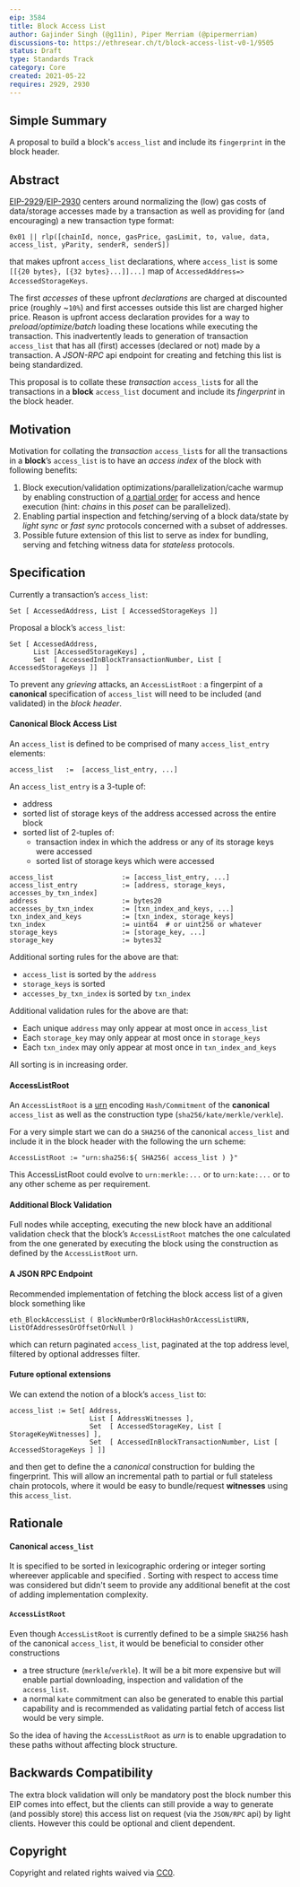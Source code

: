 ```yaml
---
eip: 3584
title: Block Access List
author: Gajinder Singh (@g11in), Piper Merriam (@pipermerriam)
discussions-to: https://ethresear.ch/t/block-access-list-v0-1/9505
status: Draft
type: Standards Track
category: Core
created: 2021-05-22
requires: 2929, 2930
---
```


## Simple Summary
A proposal to build a block's `access_list` and include its `fingerprint` in the block header.

## Abstract
[EIP-2929](/EIPS/eip-2929)/[EIP-2930](/EIPS/eip-2930) centers around normalizing the (low) gas costs of data/storage accesses made by a transaction as well as providing for (and encouraging) a new transaction type format:
```
0x01 || rlp([chainId, nonce, gasPrice, gasLimit, to, value, data, access_list, yParity, senderR, senderS])
```
that makes upfront `access_list` declarations, where `access_list` is some `[[{20 bytes}, [{32 bytes}...]]...]` map of `AccessedAddress=> AccessedStorageKeys`.

The first *accesses* of these upfront *declarations* are charged at discounted price (roughly ~`10%`) and first accesses outside this list are charged higher price. Reason is upfront access declaration provides for a way to *preload/optimize/batch* loading these locations while executing the transaction.
This inadvertently leads to generation of transaction `access_list` that has all (first) accesses (declared or not) made by a transaction. A *JSON-RPC* api endpoint for creating and fetching this list is being standardized.

This proposal is to collate these *transaction* `access_list`s for all the transactions in a **block** `access_list` document and include its *fingerprint* in the block header.

## Motivation
Motivation for collating the *transaction* `access_list`s for all the transactions in a **block**’s `access_list` is to have an *access index* of the block with following benefits:
1. Block execution/validation optimizations/parallelization/cache warmup by enabling construction of [a partial order](https://en.wikipedia.org/wiki/Partially_ordered_set) for access and hence execution (hint: *chains* in this *poset* can be parallelized).
2. Enabling partial inspection and fetching/serving of a block data/state by *light sync* or *fast sync* protocols concerned with a subset of addresses.
3. Possible future extension of this list to serve as index for bundling, serving and fetching witness data for *stateless* protocols.

## Specification
Currently a transaction’s `access_list`:
```
Set [ AccessedAddress, List [ AccessedStorageKeys ]]
```

Proposal a block’s `access_list`:
```
Set [ AccessedAddress, 
      List [AccessedStorageKeys] , 
      Set  [ AccessedInBlockTransactionNumber, List [ AccessedStorageKeys ]]  ]
```

To prevent any *grieving* attacks, an `AccessListRoot` : a fingerpint of a **canonical** specification of `access_list` will need to be included (and validated) in the *block header*.

#### Canonical Block Access List
An `access_list` is defined to be comprised of many `access_list_entry` elements:
```
access_list   :=  [access_list_entry, ...]
```

An `access_list_entry` is a 3-tuple of:
* address
* sorted list of storage keys of the address accessed across the entire block
* sorted list of 2-tuples of:
    * transaction index in which the address or any of its storage keys were accessed
    * sorted list of storage keys which were accessed

```
access_list                 := [access_list_entry, ...]
access_list_entry           := [address, storage_keys, accesses_by_txn_index]
address                     := bytes20
accesses_by_txn_index       := [txn_index_and_keys, ...]
txn_index_and_keys          := [txn_index, storage_keys]
txn_index                   := uint64  # or uint256 or whatever
storage_keys                := [storage_key, ...]
storage_key                 := bytes32
```

Additional sorting rules for the above are that:
* `access_list` is sorted by the `address`
* `storage_keys` is sorted
* `accesses_by_txn_index` is sorted by `txn_index`

Additional validation rules for the above are that:
* Each unique `address` may only appear at most once in `access_list`
* Each `storage_key` may only appear at most once in `storage_keys`
* Each `txn_index` may only appear at most once in `txn_index_and_keys`

All sorting is in increasing order.

#### AccessListRoot
An `AccessListRoot` is a [urn](https://en.wikipedia.org/wiki/Uniform_Resource_Name) encoding `Hash/Commitment` of the **canonical** `access_list` as well as the construction type (`sha256/kate/merkle/verkle`).

For a very simple start we can do a `SHA256` of the canonical `access_list` and include it in the block header with the following the urn scheme:
```
AccessListRoot := "urn:sha256:${ SHA256( access_list ) }"
```

This AccessListRoot could evolve to `urn:merkle:...` or to `urn:kate:...` or to any other scheme as per requirement.

#### Additional Block Validation
Full nodes while accepting, executing the new block have an additional validation check that the block’s `AccessListRoot` matches the one calculated from the one generated by executing the block using the construction as defined by the `AccessListRoot` urn.

#### A JSON RPC Endpoint
Recommended implementation of fetching the block access list of a given block something like 
```
eth_BlockAccessList ( BlockNumberOrBlockHashOrAccessListURN, ListOfAddressesOrOffsetOrNull )
``` 
which can return paginated `access_list`, paginated at the top address level, filtered by optional addresses filter.

#### Future optional extensions
We can extend the notion of a block’s `access_list` to:
```
access_list := Set[ Address,
                    List [ AddressWitnesses ],
                    Set  [ AccessedStorageKey, List [ StorageKeyWitnesses] ],        
                    Set  [ AccessedInBlockTransactionNumber, List [ AccessedStorageKeys ] ]]
```
and then get to define the a *canonical* construction for bulding the fingerprint.
This will allow an incremental path to partial or full stateless chain protocols, where it would be easy to bundle/request **witnesses** using this `access_list`.

## Rationale
#### Canonical `access_list` 
It is specified to be sorted in lexicographic ordering or integer sorting whereever applicable and specified . Sorting with respect to access time was considered but didn't seem to provide any additional benefit at the cost of adding implementation complexity.

#### `AccessListRoot` 
Even though `AccessListRoot` is currently defined to be a simple `SHA256` hash of the canonical `access_list`, it would be beneficial to consider other constructions
* a tree structure (`merkle`/`verkle`). It will be a bit more expensive but will enable partial downloading, inspection and validation of the `access_list`. 
* a normal `kate` commitment can also be generated to enable this partial capability and is recommended as validating partial fetch of access list would be very simple. 

So the idea of having the `AccessListRoot` as *urn* is to enable upgradation to these paths without affecting block structure.

## Backwards Compatibility
The extra block validation will only be mandatory post the block number this EIP comes into effect, but the clients can still provide a way to generate (and possibly store) this access list  on request (via the `JSON/RPC` api) by light clients. However this could be optional and client dependent.

## Copyright
Copyright and related rights waived via [CC0](https://creativecommons.org/publicdomain/zero/1.0/).
